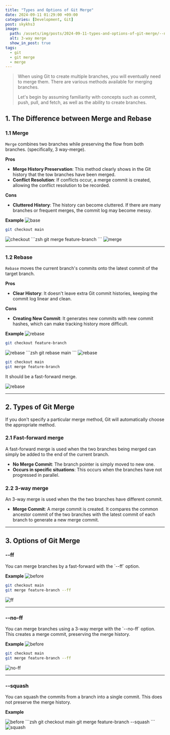 ```yaml
---
title: "Types and Options of Git Merge"
date: 2024-09-11 01:29:00 +09:00
categories: [Development, Git]
post: skykhs3
image:
  path: /assets/img/posts/2024-09-11-types-and-options-of-git-merge/--no-ff.png
  alt: 3-way merge
  show_in_post: true
tags:
  - git
  - git merge
  - merge
---
```

<div markdown="1">

>When using Git to create multiple branches, you will eventually need to merge them. There are various methods available for merging branches.
>
>Let's begin by assuming familiarity with concepts such as commit, push, pull, and fetch, as well as the ability to create branches.

## 1. The Difference between Merge and Rebase

### 1.1 Merge
`Merge` combines two branches while preserving the flow from both branches.
(specifically, 3 way-merge).

**Pros**
- **Merge History Preservation**: This method clearly shows in the Git history that the tow branches have been merged.
- **Conflict Resolution**: If conflicts occur, a merge commit is created, allowing the conflict resolution to be recorded.

**Cons**

- **Cluttered History**: The history can become cluttered. If there are many branches or frequent merges, the commit log may become messy.

**Example**
<img src="/assets/img/posts/2024-09-11-types-and-options-of-git-merge/base.png" alt="base"/>
```zsh
git checkout main
```
<img src="/assets/img/posts/2024-09-11-types-and-options-of-git-merge/checkout-merge.png" alt="checkout"/>
```zsh
git merge feature-branch
```
<img src="/assets/img/posts/2024-09-11-types-and-options-of-git-merge/merge1.png" alt="merge"/>

---

### 1.2 Rebase
`Rebase` moves the current branch's commits onto the latest commit of the target branch.

**Pros**
- **Clear History**:  It doesn't leave extra Git commit histories, keeping the commit log linear and clean.


**Cons**
- **Creating New Commit**: It generates new commits with new commit hashes, which can make tracking history more difficult.

**Example**
<img src="/assets/img/posts/2024-09-11-types-and-options-of-git-merge/base.png" alt="rebase"/>
```zsh
git checkout feature-branch
```

<img src="/assets/img/posts/2024-09-11-types-and-options-of-git-merge/checkout-rebase.png" alt="rebase"/>
```zsh
git rebase main
```

<img src="/assets/img/posts/2024-09-11-types-and-options-of-git-merge/rebase1.png" alt="rebase"/>

```zsh
git checkout main
git merge feature-branch
```
It should be a fast-forward merge.

<img src="/assets/img/posts/2024-09-11-types-and-options-of-git-merge/rebase2.png" alt="rebase"/>

---

## 2. Types of Git Merge
If you don't specify a particular merge method, Git will automatically choose the appropriate method.

### 2.1 Fast-forward merge
A fast-forward merge is used when the two branches being merged can simply be added to the end of the current branch. 
- **No Merge Commit**: The branch pointer is simply moved to new one.
- **Occurs in specific situations**: This occurs when the branches have not progressed in parallel.


### 2.2 3-way merge
An 3-way merge is used when the the two branches have different commit. 

- **Merge Commit**: A merge commit is created. It compares the common ancestor commit of the two branches with the latest commit of each branch to generate a new merge commit.

---

## 3. Options of Git Merge


<h3>--ff</h3>
You can merge branches by a fast-forward with the `--ff` option.

**Example**
<img src="/assets/img/posts/2024-09-11-types-and-options-of-git-merge/before.png" alt="before"/>
```zsh
git checkout main
git merge feature-branch --ff
```
<img src="/assets/img/posts/2024-09-11-types-and-options-of-git-merge/--ff.png" alt="ff"/>

---

<h3>--no-ff</h3>
You can merge branches using a 3-way merge with the `--no-ff` option. This creates a merge commit, preserving the merge history.

**Example**
<img src="/assets/img/posts/2024-09-11-types-and-options-of-git-merge/before.png" alt="before"/>
```zsh
git checkout main
git merge feature-branch --ff
```
<img src="/assets/img/posts/2024-09-11-types-and-options-of-git-merge/--no-ff.png" alt="no-ff"/>

---

<h3>--squash</h3>
You can squash the commits from a branch into a single commit. This does not preserve the merge history.

**Example**

<img src="/assets/img/posts/2024-09-11-types-and-options-of-git-merge/before.png" alt="before"/>
```zsh
git checkout main
git merge feature-branch --squash
```
<img src="/assets/img/posts/2024-09-11-types-and-options-of-git-merge/--squash.png" alt="squash"/>

</div>